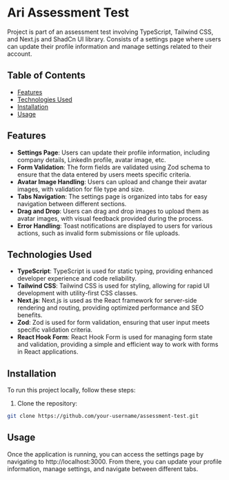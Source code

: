 # Ari Assessment Test

Project is part of an assessment test involving TypeScript, Tailwind CSS, and Next.js and ShadCn UI library. Consists of a settings page where users can update their profile information and manage settings related to their account.

## Table of Contents

- [Features](#features)
- [Technologies Used](#technologies-used)
- [Installation](#installation)
- [Usage](#usage)
 
## Features

- **Settings Page**: Users can update their profile information, including company details, LinkedIn profile, avatar image, etc.
- **Form Validation**: The form fields are validated using Zod schema to ensure that the data entered by users meets specific criteria.
- **Avatar Image Handling**: Users can upload and change their avatar images, with validation for file type and size.
- **Tabs Navigation**: The settings page is organized into tabs for easy navigation between different sections.
- **Drag and Drop**: Users can drag and drop images to upload them as avatar images, with visual feedback provided during the process.
- **Error Handling**: Toast notifications are displayed to users for various actions, such as invalid form submissions or file uploads.

## Technologies Used

- **TypeScript**: TypeScript is used for static typing, providing enhanced developer experience and code reliability.
- **Tailwind CSS**: Tailwind CSS is used for styling, allowing for rapid UI development with utility-first CSS classes.
- **Next.js**: Next.js is used as the React framework for server-side rendering and routing, providing optimized performance and SEO benefits.
- **Zod**: Zod is used for form validation, ensuring that user input meets specific validation criteria.
- **React Hook Form**: React Hook Form is used for managing form state and validation, providing a simple and efficient way to work with forms in React applications.

## Installation

To run this project locally, follow these steps:

1. Clone the repository:

```bash
git clone https://github.com/your-username/assessment-test.git
```

## Usage
 
Once the application is running, you can access the settings page by navigating to http://localhost:3000. From there, you can update your profile information, manage settings, and navigate between different tabs.

